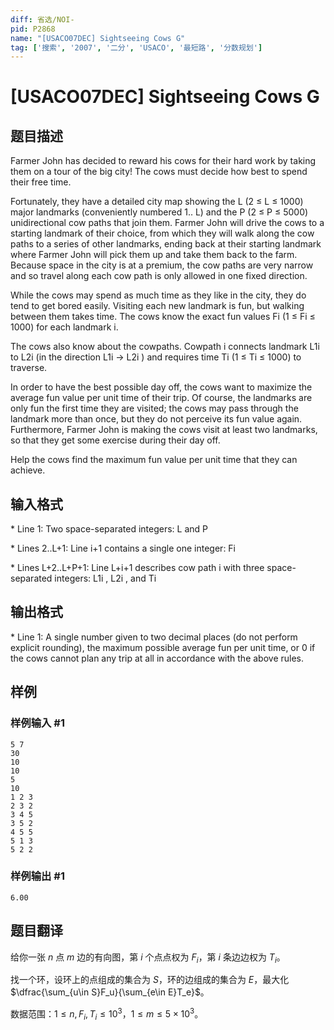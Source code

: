 ```yaml
---
diff: 省选/NOI-
pid: P2868
name: "[USACO07DEC] Sightseeing Cows G"
tag: ['搜索', '2007', '二分', 'USACO', '最短路', '分数规划']
---
```

# [USACO07DEC] Sightseeing Cows G
## 题目描述

Farmer John has decided to reward his cows for their hard work by taking them on a tour of the big city! The cows must decide how best to spend their free time.

Fortunately, they have a detailed city map showing the L (2 ≤ L ≤ 1000) major landmarks (conveniently numbered 1.. L) and the P (2 ≤ P ≤ 5000) unidirectional cow paths that join them. Farmer John will drive the cows to a starting landmark of their choice, from which they will walk along the cow paths to a series of other landmarks, ending back at their starting landmark where Farmer John will pick them up and take them back to the farm. Because space in the city is at a premium, the cow paths are very narrow and so travel along each cow path is only allowed in one fixed direction.

While the cows may spend as much time as they like in the city, they do tend to get bored easily. Visiting each new landmark is fun, but walking between them takes time. The cows know the exact fun values Fi (1 ≤ Fi ≤ 1000) for each landmark i.

The cows also know about the cowpaths. Cowpath i connects landmark L1i to L2i (in the direction L1i -> L2i ) and requires time Ti (1 ≤ Ti ≤ 1000) to traverse.

In order to have the best possible day off, the cows want to maximize the average fun value per unit time of their trip. Of course, the landmarks are only fun the first time they are visited; the cows may pass through the landmark more than once, but they do not perceive its fun value again. Furthermore, Farmer John is making the cows visit at least two landmarks, so that they get some exercise during their day off.

Help the cows find the maximum fun value per unit time that they can achieve.

## 输入格式

\* Line 1: Two space-separated integers: L and P

\* Lines 2..L+1: Line i+1 contains a single one integer: Fi

\* Lines L+2..L+P+1: Line L+i+1 describes cow path i with three space-separated integers: L1i , L2i , and Ti

## 输出格式

\* Line 1: A single number given to two decimal places (do not perform explicit rounding), the maximum possible average fun per unit time, or 0 if the cows cannot plan any trip at all in accordance with the above rules.

## 样例

### 样例输入 #1
```
5 7
30
10
10
5
10
1 2 3
2 3 2
3 4 5
3 5 2
4 5 5
5 1 3
5 2 2
```
### 样例输出 #1
```
6.00
```
## 题目翻译

给你一张 $n$ 点 $m$ 边的有向图，第 $i$ 个点点权为 $F_i$，第 $i$ 条边边权为 $T_i$。

找一个环，设环上的点组成的集合为 $S$，环的边组成的集合为 $E$，最大化 $\dfrac{\sum_{u\in S}F_u}{\sum_{e\in E}T_e}$。

数据范围：$1\leq n,F_i,T_i\leq 10^3$，$1\leq m\leq 5\times10^3$。
